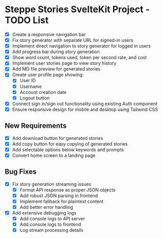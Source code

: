 # Steppe Stories SvelteKit Project - TODO List

- [x] Create a responsive navigation bar
- [x] Fix story generator with separate URL for signed-in users
- [x] Implement direct navigation to story generator for logged in users
- [x] Add progress bar during story generation
- [x] Show word count, tokens used, token per second rate, and cost
- [x] Implement user stories page to view story history
- [x] Add MD file preview for generated stories
- [x] Create user profile page showing:
  - [x] User ID
  - [x] Username
  - [x] Account creation date
  - [x] Logout button
- [x] Connect sign in/sign out functionality using existing Auth component
- [x] Ensure responsive design for mobile and desktop using Tailwind CSS

## New Requirements
- [x] Add download button for generated stories
- [x] Add copy button for easy copying of generated stories
- [x] Add selectable options below keywords and prompts
- [x] Convert home screen to a landing page

## Bug Fixes
- [x] Fix story generation streaming issues
  - [x] Format API response as proper JSON objects
  - [x] Add robust JSON parsing in frontend
  - [x] Implement fallback for plaintext content
  - [x] Add better error handling
- [x] Add extensive debugging logs
  - [x] Add console logs to API server
  - [x] Add console logs to frontend
  - [x] Log stream processing details